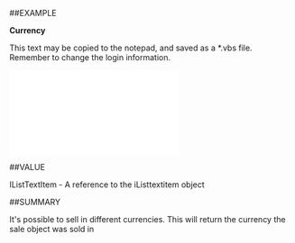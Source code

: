 
##EXAMPLE

**Currency**

This text may be copied to the notepad, and saved as a *.vbs file. Remember to change the login information.

![](..\..\Examples\vbs\SOSale.Currency.vbs.txt)


##VALUE

IListTextItem - A reference to the iListtextitem object


##SUMMARY

It's possible to sell in different currencies. This will return the currency the sale object was sold in

